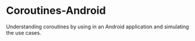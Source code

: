 # Coroutines-Android

Understanding coroutines by using in an Android application and simulating the use cases.
